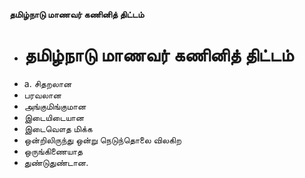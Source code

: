 **தமிழ்நாடு மாணவர் கணினித் திட்டம்**
- # தமிழ்நாடு மாணவர் கணினித் திட்டம்
- a. சிதறலான
- பரவலான
- அங்குமிங்குமான
- இடையிடையான
- இடைவௌத மிக்க
- ஒன்றிலிருந்து ஒன்று நெடுந்தொலை விலகிற
- ஒருங்கிணையாத
- துண்டுதுண்டான.

